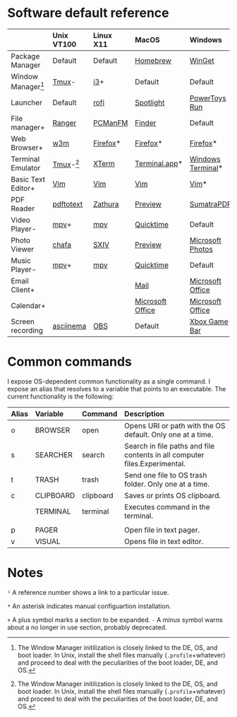 # Software default reference

|                  |Unix VT100                                          |Linux X11                                              |MacOS                                                          |Windows    |
|:-----------------|:---------------------------------------------------|:------------------------------------------------------|:--------------------------------------------------------------|:---|
|Package Manager   |Default                                             |Default                                                |[Homebrew](https://brew.sh/)                                                   |[WinGet](https://docs.microsoft.com/en-us/windows/package-manager/winget/)|
|Window Manager[^1]|[Tmux](https://github.com/tmux/tmux/wiki)-          |[i3](https://i3wm.org/)+                               |Default                                                         |Default|
|Launcher          |Default                                             |[rofi](https://github.com/davatorium/rofi)             |[Spotlight](https://en.wikipedia.org/wiki/Spotlight_(software)) |[PowerToys Run](https://docs.microsoft.com/en-us/windows/powertoys/run)|
|File manager+     |[Ranger](https://ranger.github.io/)                 |[PCManFM](https://wiki.lxde.org/en/PCManFM)            |[Finder](https://support.apple.com/en-us/HT201732)              |Default|
|Web Browser+      |[w3m](http://w3m.sourceforge.net/)                  |[Firefox](https://www.mozilla.org/en-US/firefox/new/)\*|[Firefox](https://www.mozilla.org/en-US/firefox/new/)\*         |[Firefox](https://www.mozilla.org/en-US/firefox/new/)\*|
|Terminal Emulator |[Tmux](https://github.com/tmux/tmux/wiki)-[^1]      |[XTerm](https://invisible-island.net/xterm/)           |[Terminal.app](https://en.wikipedia.org/wiki/Terminal_(macOS))\*|[Windows Terminal](https://docs.microsoft.com/en-us/windows/terminal/)\*|
|Basic Text Editor+|[Vim](https://www.vim.org/)                         |[Vim](https://www.vim.org/)                            |[Vim](https://www.vim.org/)                                     |[Vim](https://www.vim.org/)\*|
|PDF Reader        |[pdftotext](https://en.wikipedia.org/wiki/Pdftotext)|[Zathura](https://pwmt.org/projects/zathura/)          |[Preview](https://support.apple.com/guide/preview/welcome/mac)  |[SumatraPDF](https://www.sumatrapdfreader.org/free-pdf-reader)|
|Video Player-     |[mpv](https://mpv.io/)+                             |[mpv](https://mpv.io/)                                 |[Quicktime](https://support.apple.com/quicktime)                |Default|
|Photo Viewer      |[chafa](https://hpjansson.org/chafa/download/)      |[SXIV](https://github.com/muennich/sxiv)               |[Preview](https://support.apple.com/guide/preview/welcome/mac)  |[Microsoft Photos](https://en.wikipedia.org/wiki/Microsoft_Photos)|
|Music Player-     |[mpv](https://mpv.io/)+                             |[mpv](https://mpv.io/)                                 |[Quicktime](https://support.apple.com/quicktime)                |Default|
|Email Client+     |                                                    |                                                       |[Mail](https://www.office.com/)                     |[Microsoft Office](https://www.office.com/)|
|Calendar+         |                                                    |                                                       |[Microsoft Office](https://www.office.com/)                     |[Microsoft Office](https://www.office.com/)|
|Screen recording  |[asciinema](https://asciinema.org/)                 |[OBS](https://obsproject.com/)                         |Default                                                         |[Xbox Game Bar](https://support.microsoft.com/en-us/windows/record-a-game-clip-on-your-pc-with-xbox-game-bar-2f477001-54d4-1276-9144-b0416a307f3c)|


[^1]: The Window Manager initilization is closely linked to the DE, OS, and boot loader. In Unix, install the shell files manually (`.profile`+whatever) and proceed to deal with the peculiarities of the boot loader, DE, and OS.

# Common commands

I expose OS-dependent common functionality as a single command. I expose an alias that resolves to a variable that points to an executable. The current functionality is the following:

|Alias|Variable|Command|Description|
|:--|:--|:--|:--|
|o|BROWSER|open|Opens URI or path with the OS default. Only one at a time.|
|s|SEARCHER|search|Search in file paths and file contents in all computer files.Experimental.|
|t|TRASH|trash|Send one file to OS trash folder. Only one at a time.|
|c|CLIPBOARD|clipboard|Saves or prints OS clipboard.|
||TERMINAL|terminal|Executes command in the terminal.|
|||||
|p|PAGER||Open file in text pager.|
|v|VISUAL||Opens file in text editor.|


# Notes

`¹` A reference number shows a link to a particular issue.

`*` An asterisk indicates manual configuartion installation.

`+` A plus symbol marks a section to be expanded.
`-` A minus symbol warns about a no longer in use section, probably deprecated.

